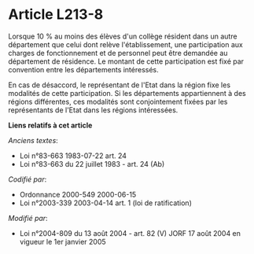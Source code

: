 # Article L213-8

Lorsque 10 % au moins des élèves d'un collège résident dans un autre département que celui dont relève l'établissement, une
participation aux charges de fonctionnement et de personnel peut être demandée au département de résidence. Le montant de
cette participation est fixé par convention entre les départements intéressés.

En cas de désaccord, le représentant de l'Etat dans la région fixe les modalités de cette participation. Si les départements
appartiennent à des régions différentes, ces modalités sont conjointement fixées par les représentants de l'Etat dans les
régions intéressées.

**Liens relatifs à cet article**

_Anciens textes_:

  - Loi n°83-663 1983-07-22 art. 24
  - Loi n°83-663 du 22 juillet 1983 - art. 24 (Ab)

_Codifié par_:

  - Ordonnance 2000-549 2000-06-15
  - Loi n°2003-339 2003-04-14 art. 1 (loi de ratification)

_Modifié par_:

  - Loi n°2004-809 du 13 août 2004 - art. 82 (V) JORF 17 août 2004 en vigueur le 1er janvier 2005
